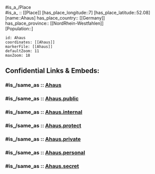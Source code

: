 ﻿---
confidential: public
isDeleted: false
location:
- 52.08
- 7
mapmarker: city
mapzoom:
- 7
- 12
SpocWebEntityId: 28686
tags:
- geo/City
type: City
---

#is_a_/Place  
#is_a_ :: [[Place]] 
[has_place_longitude::7] 
[has_place_latitude::52.08] 
[name::Ahaus] 
has_place_country:: [[Germany]]  
has_place_province:: [[NordRhein-Westfahlen]]  
[Population::] 



```leaflet
id: Ahaus
coordinates: [[Ahaus]] 
markerFile: [[Ahaus]] 
defaultZoom: 11 
maxZoom: 18
```


## Confidential Links & Embeds: 

### #is_/same_as :: [Ahaus](/_Standards/Earth/Continent/Europe/Europe~Central/Germany/Germany~West/Nordrhein-Westfalen/counties~NW/Borken/cities~Borken/Ahaus.md) 

### #is_/same_as :: [Ahaus.public](/_public/Earth/Continent/Europe/Europe~Central/Germany/Germany~West/Nordrhein-Westfalen/counties~NW/Borken/cities~Borken/Ahaus.public.md) 

### #is_/same_as :: [Ahaus.internal](/_internal/Earth/Continent/Europe/Europe~Central/Germany/Germany~West/Nordrhein-Westfalen/counties~NW/Borken/cities~Borken/Ahaus.internal.md) 

### #is_/same_as :: [Ahaus.protect](/_protect/Earth/Continent/Europe/Europe~Central/Germany/Germany~West/Nordrhein-Westfalen/counties~NW/Borken/cities~Borken/Ahaus.protect.md) 

### #is_/same_as :: [Ahaus.private](/_private/Earth/Continent/Europe/Europe~Central/Germany/Germany~West/Nordrhein-Westfalen/counties~NW/Borken/cities~Borken/Ahaus.private.md) 

### #is_/same_as :: [Ahaus.personal](/_personal/Earth/Continent/Europe/Europe~Central/Germany/Germany~West/Nordrhein-Westfalen/counties~NW/Borken/cities~Borken/Ahaus.personal.md) 

### #is_/same_as :: [Ahaus.secret](/_secret/Earth/Continent/Europe/Europe~Central/Germany/Germany~West/Nordrhein-Westfalen/counties~NW/Borken/cities~Borken/Ahaus.secret.md)


